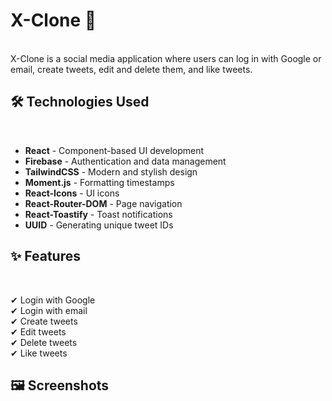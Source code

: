 # X-Clone 🚀
<br/>
X-Clone is a social media application where users can log in with Google or email, 
create tweets, edit and delete them, and like tweets.

## 🛠 Technologies Used
<br/>

- **React** - Component-based UI development  
- **Firebase** - Authentication and data management  
- **TailwindCSS** - Modern and stylish design  
- **Moment.js** - Formatting timestamps  
- **React-Icons** - UI icons  
- **React-Router-DOM** - Page navigation  
- **React-Toastify** - Toast notifications  
- **UUID** - Generating unique tweet IDs  

## ✨ Features
<br/>

✔ Login with Google  
✔ Login with email  
✔ Create tweets  
✔ Edit tweets  
✔ Delete tweets  
✔ Like tweets  

## 🖼 Screenshots
<br/>

